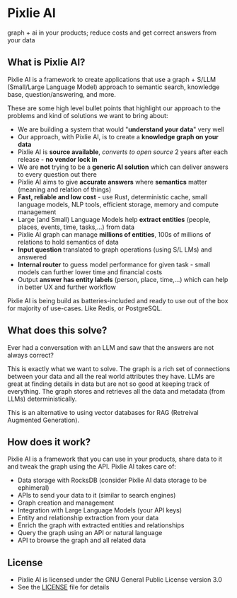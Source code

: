 # Pixlie AI
graph + ai in your products; reduce costs and get correct answers from your data

## What is Pixlie AI?
Pixlie AI is a framework to create applications that use a graph + S/LLM (Small/Large Language Model) approach
to semantic search, knowledge base, question/answering, and more.

These are some high level bullet points that highlight our approach to the problems and kind of solutions we want to bring about:
- We are building a system that would "**understand your data**" very well
- Our approach, with Pixlie AI, is to create a **knowledge graph on your data**
- Pixlie AI is **source available**, *converts to open source* 2 years after each release - **no vendor lock in**
- We are **not** trying to be a **generic AI solution** which can deliver answers to every question out there
- Pixlie AI aims to give **accurate answers** where **semantics** matter (meaning and relation of things)
- **Fast, reliable and low cost** - use Rust, deterministic cache, small language models, NLP tools, efficient storage, memory and compute management
- Large (and Small) Language Models help **extract entities** (people, places, events, time, tasks,...) from data
- Pixlie AI graph can manage **millions of entities**, 100s of millions of relations to hold semantics of data
- **Input question** translated to graph operations (using S/L LMs) and answered
- **Internal router** to guess model performance for given task - small models can further lower time and financial costs
- Output **answer has entity labels** (person, place, time,...) which can help in better UX and further workflow

Pixlie AI is being build as batteries-included and ready to use out of the box for majority of use-cases. Like Redis, or PostgreSQL.

## What does this solve?
Ever had a conversation with an LLM and saw that the answers are not always correct?

This is exactly what we want to solve. The graph is a rich set of connections between your data and all the
real world attributes they have. LLMs are great at finding details in data but are not so good at keeping
track of everything. The graph stores and retrieves all the data and metadata (from LLMs) deterministically.

This is an alternative to using vector databases for RAG (Retreival Augmented Generation).

## How does it work?
Pixlie AI is a framework that you can use in your products, share data to it and tweak the graph using the API.
Pixlie AI takes care of:
- Data storage with RocksDB (consider Pixlie AI data storage to be ephimeral)
- APIs to send your data to it (similar to search engines)
- Graph creation and management
- Integration with Large Language Models (your API keys)
- Entity and relationship extraction from your data
- Enrich the graph with extracted entities and relationships
- Query the graph using an API or natural language
- API to browse the graph and all related data

## License
- Pixlie AI is licensed under the GNU General Public License version 3.0
- See the [LICENSE](LICENSE) file for details
